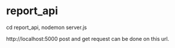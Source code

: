 # report_api
cd report_api,
nodemon server.js

http://localhost:5000 post and get request can be done on this url.

